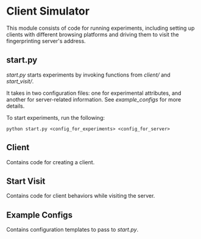 # Client Simulator  

This module consists of code for running experiments, including setting up clients with different browsing platforms
and driving them to visit the fingerprinting server's address. 

## start.py 

*start.py* starts experiments by invoking functions from *client/* and *start\_visit/*.

It takes in two configuration files: one for experimental attributes, and another for server-related information.
See *example\_configs* for more details.  

To start experiments, run the following:

    python start.py <config_for_experiments> <config_for_server>

## Client

Contains code for creating a client. 

## Start Visit

Contains code for client behaviors while visiting the server.

## Example Configs

Contains configuration templates to pass to *start.py*.
